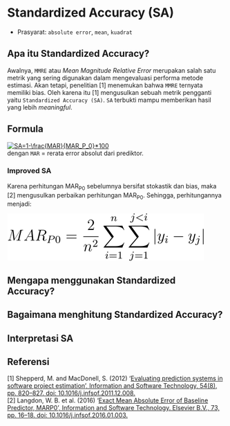# Standardized Accuracy (SA)
* Prasyarat: `absolute error`, `mean`, `kuadrat`
## Apa itu Standardized Accuracy?
Awalnya, `MMRE` atau _Mean Magnitude Relative Error_ merupakan salah satu metrik yang sering digunakan dalam mengevaluasi performa metode estimasi. Akan tetapi, penelitian [1] menemukan bahwa `MMRE` ternyata memiliki bias. Oleh karena itu [1] mengusulkan sebuah metrik pengganti yaitu `Standardized Accuracy (SA)`. `SA` terbukti mampu memberikan hasil yang lebih _meaningful_.
## Formula
<a href="https://www.codecogs.com/eqnedit.php?latex=SA=1-\frac{MAR}{MAR_P_0}*100" target="_blank"><img src="https://latex.codecogs.com/svg.latex?SA=1-\frac{MAR}{MAR_P_0}*100" title="SA=1-\frac{MAR}{MAR_P_0}*100" /></a><br>
dengan `MAR` = rerata error absolut dari prediktor.

### Improved SA
Karena perhitungan MAR<sub>P0</sub> sebelumnya bersifat stokastik dan bias, maka [2] mengusulkan perbaikan perhitungan MAR<sub>P0</sub>. Sehingga, perhitungannya menjadi: <p>
![](mar_p0.svg)
  
## Mengapa menggunakan Standardized Accuracy?
## Bagaimana menghitung Standardized Accuracy?
## Interpretasi SA

## Referensi
[1] Shepperd, M. and MacDonell, S. (2012) ‘[Evaluating prediction systems in software project estimation’, Information and Software Technology, 54(8), pp. 820–827. doi: 10.1016/j.infsof.2011.12.008.](https://www.sciencedirect.com/science/article/pii/S095058491200002X) <br>
[2] Langdon, W. B. et al. (2016) ‘[Exact Mean Absolute Error of Baseline Predictor, MARP0’, Information and Software Technology. Elsevier B.V., 73, pp. 16–18. doi: 10.1016/j.infsof.2016.01.003.](https://linkinghub.elsevier.com/retrieve/pii/S0950584916000057)

